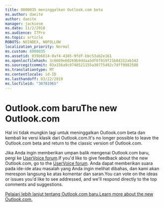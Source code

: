 ```yaml
---
title: 8000035 meninggalkan Outlook.com beta
ms.author: daeite
author: daeite
manager: jackiesm
ms.date: 11/2/2018
ms.audience: ITPro
ms.topic: article
ROBOTS: NOINDEX, NOFOLLOW
localization_priority: Normal
ms.custom: 8000035
ms.assetid: 039b6814-0af4-4385-9fdf-bbc53ab2e161
ms.openlocfilehash: 3c6669e60269b9ddaa3df0f919f21b84312ab342
ms.sourcegitcommit: 03a156a9c9740521155a30775492c7dff0982588
ms.translationtype: MT
ms.contentlocale: id-ID
ms.lasthandoff: 03/22/2019
ms.locfileid: "30781965"
---
```

# <a name="the-new-outlookcom"></a><span data-ttu-id="13858-102">Outlook.com baru</span><span class="sxs-lookup"><span data-stu-id="13858-102">The new Outlook.com</span></span>

<span data-ttu-id="13858-103">Hal ini tidak mungkin lagi untuk meninggalkan Outlook.com beta dan kembali ke versi klasik dari Outlook.com.</span><span class="sxs-lookup"><span data-stu-id="13858-103">It's no longer possible to leave the Outlook.com beta and return to the classic version of Outlook.com.</span></span>
  
<span data-ttu-id="13858-104">Jika Anda ingin memberikan umpan balik mengenai Outlook.com baru, pergi ke [UserVoice forum](https://go.microsoft.com/fwlink/p/?linkid=851599).</span><span class="sxs-lookup"><span data-stu-id="13858-104">If you'd like to give feedback about the new Outlook.com, go to the [UserVoice forum](https://go.microsoft.com/fwlink/p/?linkid=851599).</span></span> <span data-ttu-id="13858-105">Anda dapat memberikan suara pada ide-ide atau masalah yang Anda ingin melihat dibahas, dan kami akan merespon langsung ke atas komentar dan saran.</span><span class="sxs-lookup"><span data-stu-id="13858-105">You can vote on the ideas or issues you'd like to see addressed, and we'll respond directly to the top comments and suggestions.</span></span>
  
[<span data-ttu-id="13858-106">Pelajari lebih lanjut tentang Outlook.com baru.</span><span class="sxs-lookup"><span data-stu-id="13858-106">Learn more about the new Outlook.com.</span></span>](https://go.microsoft.com/fwlink/p/?linkid=874356)
  

